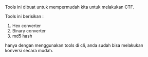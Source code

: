 Tools ini dibuat untuk mempermudah kita untuk melakukan CTF.

Tools ini berisikan :
1. Hex converter
2. Binary converter
3. md5 hash

hanya dengan menggunakan tools di cli, anda sudah bisa melakukan konversi secara mudah.


